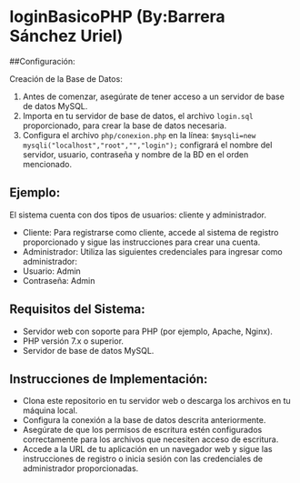 # loginBasicoPHP (By:Barrera Sánchez Uriel)

##Configuración:


Creación de la Base de Datos:


1. Antes de comenzar, asegúrate de tener acceso a un servidor de base de datos MySQL.
2. Importa en tu servidor de base de datos, el archivo `login.sql` proporcionado, para crear la base de datos necesaria.
3. Configura el archivo `php/conexion.php` en la línea: ```$mysqli=new mysqli("localhost","root","","login");``` configrará el nombre del servidor, usuario, contraseña y nombre de la BD en el orden mencionado.

## Ejemplo:

El sistema cuenta con dos tipos de usuarios: cliente y administrador.


- Cliente:
Para registrarse como cliente, accede al sistema de registro proporcionado y sigue las instrucciones para crear una cuenta.
- Administrador:
Utiliza las siguientes credenciales para ingresar como administrador:
 - Usuario: Admin
 - Contraseña: Admin


## Requisitos del Sistema:


- Servidor web con soporte para PHP (por ejemplo, Apache, Nginx).
- PHP versión 7.x o superior.
- Servidor de base de datos MySQL.


## Instrucciones de Implementación:


- Clona este repositorio en tu servidor web o descarga los archivos en tu máquina local.
- Configura la conexión a la base de datos descrita anteriormente.
- Asegúrate de que los permisos de escritura estén configurados correctamente para los archivos que necesiten acceso de escritura.
- Accede a la URL de tu aplicación en un navegador web y sigue las instrucciones de registro o inicia sesión con las credenciales de administrador proporcionadas.
